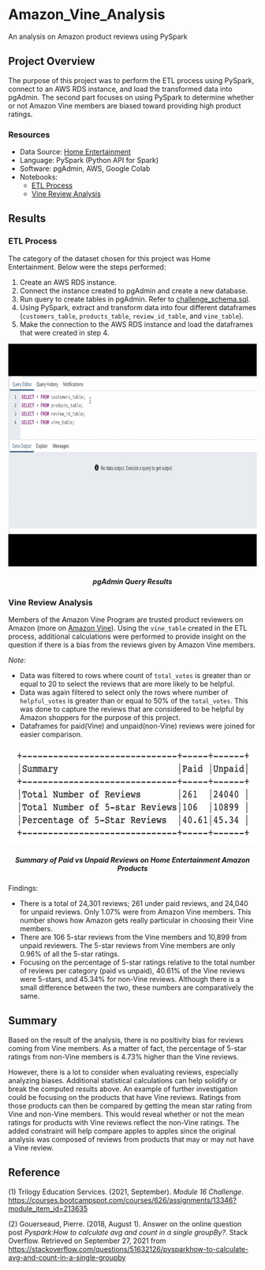 # Amazon_Vine_Analysis
An analysis on Amazon product reviews using PySpark

## Project Overview
The purpose of this project was to perform the ETL process using PySpark, connect to an AWS RDS instance, and load the transformed data into pgAdmin. The second part focuses on using PySpark to determine whether or not Amazon Vine members are biased toward providing high product ratings.

### Resources
- Data Source: [Home Entertainment](https://s3.amazonaws.com/amazon-reviews-pds/tsv/index.txt)
- Language: PySpark (Python API for Spark)
- Software: pgAdmin, AWS, Google Colab
- Notebooks:
    - [ETL Process](https://github.com/samanthajpv/Amazon_Vine_Analysis/blob/2bb32ae84458af41279d6ab55b55706777c35618/Amazon_Reviews_ETL.ipynb)
    - [Vine Review Analysis](https://github.com/samanthajpv/Amazon_Vine_Analysis/blob/977b086ee3ae1411bad4fa0c2e042b0d6fd48cb7/Vine_Review_Analysis.ipynb)

## Results
### ETL Process
The category of the dataset chosen for this project was Home Entertainment. Below were the steps performed:

   1. Create an AWS RDS instance.
   2. Connect the instance created to pgAdmin and create a new database.
   3. Run query to create tables in pgAdmin. Refer to [challenge_schema.sql](https://github.com/samanthajpv/Amazon_Vine_Analysis/blob/977b086ee3ae1411bad4fa0c2e042b0d6fd48cb7/challenge_schema.sql).
   4. Using PySpark, extract and transform data into four different dataframes (```customers_table```, ```products_table```, ```review_id_table```, and ```vine_table```). 
   5. Make the connection to the AWS RDS instance and load the dataframes that were created in step 4.
<p align="middle">
    <img src="https://github.com/samanthajpv/Amazon_Vine_Analysis/blob/2bb32ae84458af41279d6ab55b55706777c35618/Images/ETL.gif" width="800" height="450"/>
    <h5 align="center">pgAdmin Query Results</h5>
</p>

### Vine Review Analysis
Members of the Amazon Vine Program are trusted product reviewers on Amazon (more on [Amazon Vine](https://www.amazon.com/gp/vine/help)). Using the ```vine_table``` created in the ETL process, additional calculations were performed to provide insight on the question if there is a bias from the reviews given by Amazon Vine members.

*Note:*
- Data was filtered to rows where count of ```total_votes``` is greater than or equal to 20 to select the reviews that are more likely to be helpful.
- Data was again filtered to select only the rows where number of ```helpful_votes``` is greater than or equal to 50% of the ```total_votes```. This was done to capture the reviews that are considered to be helpful by Amazon shoppers for the purpose of this project.
- Dataframes for paid(Vine) and unpaid(non-Vine) reviews were joined for easier comparison.

<p align="middle">
    <img src="https://github.com/samanthajpv/Amazon_Vine_Analysis/blob/977b086ee3ae1411bad4fa0c2e042b0d6fd48cb7/Images/Vine%20Analysis.png" width="600" height="200"/>
    <h5 align="center">Summary of Paid vs Unpaid Reviews on Home Entertainment Amazon Products</h5>
</p>

Findings:
- There is a total of 24,301 reviews; 261 under paid reviews, and 24,040 for unpaid reviews. Only 1.07% were from Amazon Vine members. This number shows how Amazon gets really particular in choosing their Vine members. 
- There are 106 5-star reviews from the Vine members and 10,899 from unpaid reviewers. The 5-star reviews from Vine members are only 0.96% of all the 5-star ratings.
- Focusing on the percentage of 5-star ratings relative to the total number of reviews per category (paid vs unpaid), 40.61% of the Vine reviews were 5-stars, and 45.34% for non-Vine reviews. Although there is a small difference between the two, these numbers are comparatively the same. 

## Summary

Based on the result of the analysis, there is no positivity bias for reviews coming from Vine members. As a matter of fact, the percentage of 5-star ratings from non-Vine members is 4.73% higher than the Vine reviews. 

However, there is a lot to consider when evaluating reviews, especially analyzing biases. Additional statistical calculations can help solidify or break the computed results above. An example of further investigation could be focusing on the products that have Vine reviews. Ratings from those products can then be compared by getting the mean star rating from Vine and non-Vine members. This would reveal whether or not the mean ratings for products with Vine reviews reflect the non-Vine ratings. The added constraint will help compare apples to apples since the original analysis was composed of reviews from products that may or may not have a Vine review.

## Reference
(1) Trilogy Education Services. (2021, September). *Module 16 Challenge*. https://courses.bootcampspot.com/courses/626/assignments/13346?module_item_id=213635

(2) Gouerseaud, Pierre. (2018, August 1). Answer on the online question post *Pyspark:How to calculate avg and count in a single groupBy?*. Stack Overflow. Retrieved on September 27, 2021 from https://stackoverflow.com/questions/51632126/pysparkhow-to-calculate-avg-and-count-in-a-single-groupby
